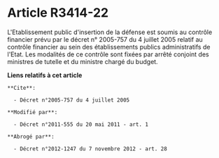 # Article R3414-22

L'Etablissement public d'insertion de la défense est soumis au contrôle financier prévu par le décret n° 2005-757 du 4
juillet 2005 relatif au contrôle financier au sein des établissements publics administratifs de l'Etat. Les modalités de ce
contrôle sont fixées par arrêté conjoint des ministres de tutelle et du ministre chargé du budget.

**Liens relatifs à cet article**

	**Cite**:

	  - Décret n°2005-757 du 4 juillet 2005

	**Modifié par**:

	  - Décret n°2011-555 du 20 mai 2011 - art. 1

	**Abrogé par**:

	  - Décret n°2012-1247 du 7 novembre 2012 - art. 28
